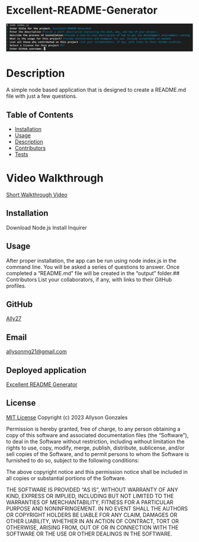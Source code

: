 # Excellent-README-Generator

![](./assets/images/sniptit.PNG)

# Description
A simple node based application that is designed to create a README.md file with just a few questions.

## Table of Contents
* [Installation](#installation)
* [Usage](#usage)
* [Description](#description)
* [Contributors](#contributors)
* [Tests](#tests)

# Video Walkthrough
[Short Walkthrough Video](https://drive.google.com/file/d/1Viq1cAbHA0t3MQ_U5iL_-DeXSZEIlEk8/view)

## Installation
Download Node.js
Install Inquirer
## Usage 
After proper installation, the app can be run using node index.js in the command line. You will be asked a series of questions to answer. Once completed a “README.md” file will be created in the “output” folder.## Contributors 
List your collaborators, if any, with links to their GitHub profiles.
## GitHub 
 [Ally27](https://github.com/Ally27) 
## Email 
allysonmg21@gmail.com
## Deployed application
[Excellent README Generator](https://ally27.github.io/Excellent-README-Generator/)

## License  
[MIT License](https://opensource.org/licenses/MIT)
Copyright (c) 2023 Allyson Gonzales

Permission is hereby granted, free of charge, to any person obtaining a copy of this software and associated documentation files (the “Software”), to deal in the Software without restriction, including without limitation the rights to use, copy, modify, merge, publish, distribute, sublicense, and/or sell copies of the Software, and to permit persons to whom the Software is furnished to do so, subject to the following conditions:

The above copyright notice and this permission notice shall be included in all copies or substantial portions of the Software.

THE SOFTWARE IS PROVIDED “AS IS”, WITHOUT WARRANTY OF ANY KIND, EXPRESS OR IMPLIED, INCLUDING BUT NOT LIMITED TO THE WARRANTIES OF MERCHANTABILITY, FITNESS FOR A PARTICULAR PURPOSE AND NONINFRINGEMENT. IN NO EVENT SHALL THE AUTHORS OR COPYRIGHT HOLDERS BE LIABLE FOR ANY CLAIM, DAMAGES OR OTHER LIABILITY, WHETHER IN AN ACTION OF CONTRACT, TORT OR OTHERWISE, ARISING FROM, OUT OF OR IN CONNECTION WITH THE SOFTWARE OR THE USE OR OTHER DEALINGS IN THE SOFTWARE.

